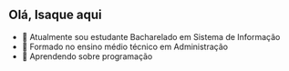 ## Olá, Isaque aqui
- 🔭 Atualmente sou estudante Bacharelado em Sistema de Informação 
- 🌱 Formado no ensino médio técnico em Administração 
- 📝 Aprendendo sobre programação 
